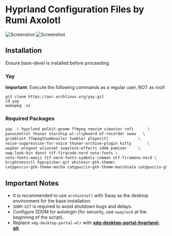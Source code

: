 # Hyprland Configuration Files by Rumi Axolotl

![Screenshot](https://github.com/RumiAxolotl/hyprland-config/raw/main/Screenshot2.png)
![Screenshot](https://github.com/RumiAxolotl/hyprland-config/raw/main/Screenshot1.png)

## Installation

Ensure base-devel is installed before proceeding

### Yay

**Important**: Execute the following commands as a regular user, NOT as root!

```
git clone https://aur.archlinux.org/yay.git
cd yay
makepkg -si
```

### Required Packages

``` bash
yay -S hyprland polkit-gnome ffmpeg neovim viewnior rofi      \
pavucontrol thunar starship wl-clipboard wf-recorder swww   \
grimblast ffmpegthumbnailer tumbler playerctl             \
noise-suppression-for-voice thunar-archive-plugin kitty       \
waybar wlogout wlsunset swaylock-effects sddm pamixer     \
nwg-look-bin dunst ttf-firacode-nerd noto-fonts \
noto-fonts-emoji ttf-nerd-fonts-symbols-common otf-firamono-nerd \
brightnessctl hyprpicker-git whitesur-gtk-theme\
catppuccin-gtk-theme-mocha catppuccin-gtk-theme-macchiato catppuccin-gtk-theme-frappe catppuccin-gtk-theme-latte\

```

## Important Notes

- It is recommended to use `archinstall` with Sway as the desktop environment for the base installation.
- `SDDM-GIT` is required to avoid shutdown bugs and delays.
- Configure SDDM for autologin (for security, use `swaylock` at the beginning of the script).
- Replace `xdg-desktop-portal-wlr` with **[xdg-desktop-portal-hyprland-git](https://wiki.hyprland.org/hyprland-wiki/pages/Useful-Utilities/Hyprland-desktop-portal/)**.

